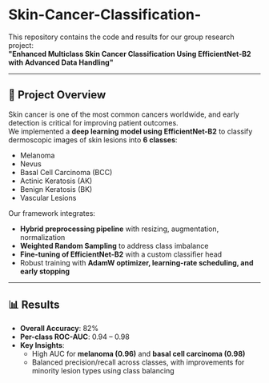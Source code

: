 # Skin-Cancer-Classification-

This repository contains the code and results for our group research project:  
**"Enhanced Multiclass Skin Cancer Classification Using EfficientNet-B2 with Advanced Data Handling"**

---

## 📌 Project Overview
Skin cancer is one of the most common cancers worldwide, and early detection is critical for improving patient outcomes.  
We implemented a **deep learning model using EfficientNet-B2** to classify dermoscopic images of skin lesions into **6 classes**:

- Melanoma  
- Nevus  
- Basal Cell Carcinoma (BCC)  
- Actinic Keratosis (AK)  
- Benign Keratosis (BK)  
- Vascular Lesions  

Our framework integrates:
- **Hybrid preprocessing pipeline** with resizing, augmentation, normalization  
- **Weighted Random Sampling** to address class imbalance  
- **Fine-tuning of EfficientNet-B2** with a custom classifier head  
- Robust training with **AdamW optimizer, learning-rate scheduling, and early stopping**  

---

## 📊 Results
- **Overall Accuracy**: 82%  
- **Per-class ROC-AUC**: 0.94 – 0.98  
- **Key Insights**:
  - High AUC for **melanoma (0.96)** and **basal cell carcinoma (0.98)**  
  - Balanced precision/recall across classes, with improvements for minority lesion types using class balancing  
